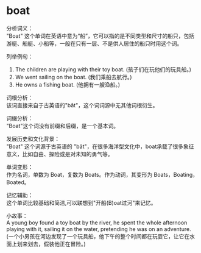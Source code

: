 # boat

分析词义：  
"Boat" 这个单词在英语中意为“船”，它可以指的是不同类型和尺寸的船只，包括游艇、船艇、小船等，一般在只有一层、不是供人居住的船只时用这个词。

  

列举例句：

  

1.  The children are playing with their toy boat. (孩子们在玩他们的玩具船。)
2.  We went sailing on the boat. (我们乘船去航行。)
3.  He owns a fishing boat. (他拥有一艘渔船。)

  

词根分析：  
该词直接来自于古英语的"bāt"，这个词词源中无其他词根衍生。

  

词缀分析：  
"Boat"这个词没有前缀和后缀，是一个基本词。

  

发展历史和文化背景：  
"Boat" 这个词源于古英语的 "bāt"，在很多海洋型文化中，boat承载了很多象征意义，比如自由、探险或是对未知的勇气等。

  

单词变形：  
作为名词，单数为 Boat，复数为 Boats。作为动词，其变形为 Boats，Boating，Boated。

  

记忆辅助：  
这个单词比较基础和简洁,可以联想到"开船(B)oat过河"来记忆。

  

小故事：  
A young boy found a toy boat by the river, he spent the whole afternoon playing with it, sailing it on the water, pretending he was on an adventure.  
(一个小男孩在河边发现了一个玩具船，他下午的整个时间都在玩耍它，让它在水面上划来划去，假装他正在冒险。)
